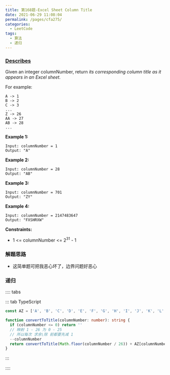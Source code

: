 ```yaml
---
title: 第168题-Excel Sheet Column Title
date: 2021-06-29 11:08:04
permalink: /pages/cfa275/
categories:
  - LeetCode
tags:
  - 算法
  - 递归
---
```


### [Describes](https://leetcode-cn.com/problems/excel-sheet-column-title/)

Given an integer <span class="span-shadow">columnNumber</span>, return _its corresponding column title as it appears in an Excel sheet._

For example:

```
A -> 1
B -> 2
C -> 3
...
Z -> 26
AA -> 27
AB -> 28
...
```

<!-- more -->

**Example 1:**

```
Input: columnNumber = 1
Output: "A"
```

**Example 2:**

```
Input: columnNumber = 28
Output: "AB"
```

**Example 3:**

```
Input: columnNumber = 701
Output: "ZY"
```

**Example 4:**

```
Input: columnNumber = 2147483647
Output: "FXSHRXW"
```

**Constraints:**

- <span class="span-shadow">1 <= columnNumber <= 2<sup>31</sup> - 1</span>

### 解题思路

- 这简单题可把我恶心坏了，边界问题好恶心

### 递归

:::: tabs

::: tab TypeScript

```TypeScript
const AZ = ['A', 'B', 'C', 'D', 'E', 'F', 'G', 'H', 'I', 'J', 'K', 'L', 'M', 'N', 'O', 'P', 'Q', 'R', 'S', 'T', 'U', 'V', 'W', 'X', 'Y', 'Z']

function convertToTitle(columnNumber: number): string {
  if (columnNumber <= 0) return ''
  // 映射 1 - 26 为 0 - 25
  // 所以每次 求余\除 前都要先减 1
  --columnNumber
  return convertToTitle(Math.floor(columnNumber / 26)) + AZ[columnNumber % 26]
}
```

:::

::::
